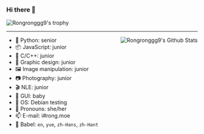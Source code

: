 ### Hi there 👋

<!--
**Rongronggg9/Rongronggg9** is a ✨ _special_ ✨ repository because its `README.md` (this file) appears on your GitHub profile.

Here are some ideas to get you started:

- 🔭 I’m currently working on ...
- 🌱 I’m currently learning ...
- 👯 I’m looking to collaborate on ...
- 🤔 I’m looking for help with ...
- 💬 Ask me about ...
- 📫 How to reach me: ...
- 😄 Pronouns: ...
- ⚡ Fun fact: ...
-->

![Rongronggg9's trophy](https://github-profile-trophy.vercel.app/?username=Rongronggg9&column=-1)

<hr>

[//]: https://github-readme-stats.vercel.app/api?username=Rongronggg9&count_private=true&show_icons=true&include_all_commits=true&theme=buefy&custom_title=🧶%20Rongrong%20is%20vibrating

<img align="right" src="https://github-readme-stats.vercel.app/api?username=Rongronggg9&amp;count_private=true&amp;show_icons=true&amp;include_all_commits=true&amp;theme=buefy&amp;custom_title=🧶%20Rongrong%20is%20vibrating" alt="Rongronggg9's Github Stats" />

- 🐍 Python: senior
- 📦 JavaScript: junior
- 👀 C/C++: junior
- 🎨 Graphic design: junior
- 🖼️ Image manipulation: junior
- 📷 Photography: junior
- 🎬 NLE: junior
- 📱 GUI: baby
- 🍥 OS: Debian testing
- 💬 Pronouns: she/her
- 📫 E-mail: i#rong.moe
- 📣 Babel: `en`, `yue`, `zh-Hans`, `zh-Hant`
